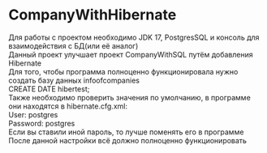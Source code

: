 # CompanyWithHibernate
Для работы с проектом необходимо JDK 17, PostgresSQL и консоль для взаимодействия с БД(или её аналог)  
Данный проект улучшает проект CompanyWithSQL путём добавления Hibernate  
Для того, чтобы программа полноценно функционировала нужно создать базу данных infoofcompanies  
CREATE DATE hibertest;    
Также необходимо проверить значения по умолчанию, в программе они находятся в hibernate.cfg.xml:  
User: postgres  
Password: postgres  
Если вы ставили иной пароль, то лучше поменять его в программе  
После данной настройки всё должно полноценно функционировать  
